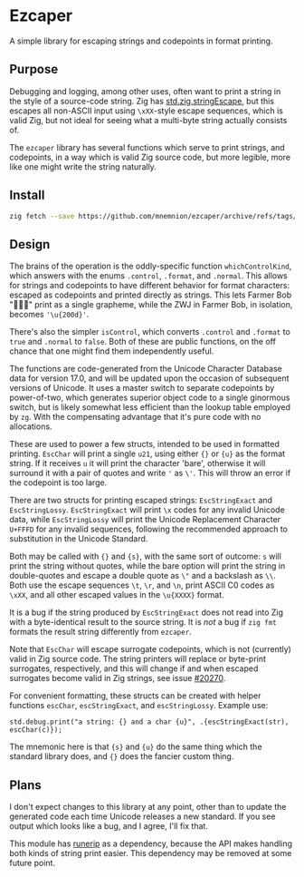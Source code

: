 # Ezcaper

A simple library for escaping strings and codepoints in format printing.

## Purpose

Debugging and logging, among other uses, often want to print a string in the style of a source-code string.  Zig has [std.zig.stringEscape](https://ziglang.org/documentation/master/std/#std.zig.stringEscape), but this escapes all non-ASCII input using `\xXX`-style escape sequences, which is valid Zig, but not ideal for seeing what a multi-byte string actually consists of.

The `ezcaper` library has several functions which serve to print strings, and codepoints, in a way which is valid Zig source code, but more legible, more like one might write the string naturally.

## Install

```sh
zig fetch --save https://github.com/mnemnion/ezcaper/archive/refs/tags/v0.1.0.tar.gz
```

## Design


The brains of the operation is the oddly-specific function `whichControlKind`, which answers with the enums `.control`, `.format`, and `.normal`.  This allows for strings and codepoints to have different behavior for format characters: escaped as codepoints and printed directly as strings.  This lets Farmer Bob "👨🏻‍🌾" print as a single grapheme, while the ZWJ in Farmer Bob, in isolation, becomes `'\u{200d}'`.

There's also the simpler `isControl`, which converts `.control` and `.format` to `true` and `.normal` to `false`.  Both of these are public functions, on the off chance that one might find them independently useful.

The functions are code-generated from the Unicode Character Database data for version 17.0, and will be updated upon the occasion of subsequent versions of Unicode.  It uses a master switch to separate codepoints by power-of-two, which generates superior object code to a single ginormous switch, but is likely somewhat less efficient than the lookup table employed by `zg`.  With the compensating advantage that it's pure code with no allocations.

These are used to power a few structs, intended to be used in formatted printing. `EscChar` will print a single `u21`, using either `{}` or `{u}` as the format string. If it receives `u` it will print the character 'bare', otherwise it will surround it with a pair of quotes and write `'` as `\'`.  This will throw an error if the codepoint is too large.

There are two structs for printing escaped strings: `EscStringExact` and `EscStringLossy`. `EscStringExact` will print `\x` codes for any invalid Unicode data, while `EscStringLossy` will print the Unicode Replacement Character `U+FFFD` for any invalid sequences, following the recommended approach to substitution in the Unicode Standard.

Both may be called with `{}` and `{s}`, with the same sort of outcome: `s` will print the string without quotes, while the bare option will print the string in double-quotes and escape a double quote as `\"` and a backslash as `\\`.  Both use the escape sequences `\t`, `\r`, and `\n`, print ASCII C0 codes as `\xXX`, and all other escaped values in the `\u{XXXX}` format.

It is a bug if the string produced by `EscStringExact` does not read into Zig with a byte-identical result to the source string.  It is *not* a bug if `zig fmt` formats the result string differently from `ezcaper`.

Note that `EscChar` will escape surrogate codepoints, which is not (currently) valid in Zig source code.  The string printers will replace or byte-print surrogates, respectively, and this will change if and when escaped surrogates become valid in Zig strings, see issue [#20270](https://github.com/ziglang/zig/issues/20270).

For convenient formatting, these structs can be created with helper functions `escChar`, `escStringExact`, and `escStringLossy`.  Example use:

```zig
std.debug.print("a string: {} and a char {u}", .{escStringExact(str), escChar(c)});
```

The mnemonic here is that `{s}` and `{u}` do the same thing which the standard library does, and `{}` does the fancier custom thing.


## Plans

I don't expect changes to this library at any point, other than to update the generated code each time Unicode releases a new standard.  If you see output which looks like a bug, and I agree, I'll fix that.

This module has [runerip](https://github.com/mnemnion/runeset) as a dependency, because the API makes handling both kinds of string print easier.  This dependency may be removed at some future point.

